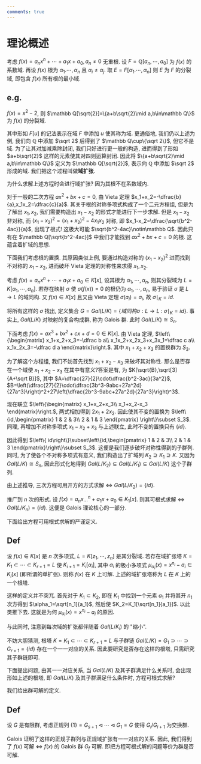 ```yaml
---
comments: true
---
```

# 理论概述

考虑 $f(x)=a_nx^n+\cdots+a_1x+a_0,a_n\neq0$ 无重根. 设 $F=\mathbb Q[a_n,\cdots,a_0]$ 为 $f(x)$ 的系数域. 再设 $f(x)$ 根为 $\alpha_1.\cdots,\alpha_n$ 且 $\alpha_i\neq\alpha_j$. 取 $E=F[\alpha_1.\cdots,\alpha_n]$ 则 $E$ 为 $F$ 的分裂域, 即包含 $f(x)$ 所有根的最小域.

## e.g.

$f(x)=x^2-2$, 则 $\mathbb Q[\sqrt{2}]=\{a+b\sqrt{2}\mid a,b\in\mathbb Q\}$ 为 $f(x)$ 的分裂域. 

其中形如 $F[u]$ 的记法表示在域 $F$ 中添加 $u$ 使其称为域. 更通俗地, 我们仍以上述为例, 我们向 $\mathbb Q$ 中添加 $\sqrt 2$ 后得到了 $\mathbb Q\cup\{\sqrt 2\}$, 但它不是域. 为了让其对加减乘除封闭, 我们只好进行更一般的构造, 进而得到了形如 $a+b\sqrt{2}$ 这样的元素使其对四则运算封闭. 因此将 $\{a+b\sqrt{2}\mid a,b\in\mathbb Q\}$ 定义为 $\mathbb Q[\sqrt{2}]$, 表示向 $\mathbb Q$ 中添加 $\sqrt 2$ 形成的域. 我们把这个过程叫做**域扩张**.

为什么求解上述方程时会进行域扩张? 因为其根不在系数域内.

对于一般的二次方程 $ax^2+bx+c=0$, 由 Vieta 定理 $x_1+x_2=-\dfrac{b}{a},x_1x_2=\dfrac{c}{a}$. 其关于根的对称多项式构成了一个二元方程组, 但是为了解出 $x_1,x_2$, 我们需要构造出 $x_1-x_2$ 的形式才能进行下一步求解. 但是 $x_1-x_2$ 非对称, 而 $(x_1-x_2)^2=(x_1+x_2)^2-4x_1x_2$ 对称, 即 $x_1-x_2=\dfrac{\sqrt{b^2-4ac}}{a}$, 出现了根式! 这极大可能 $\sqrt{b^2-4ac}\notin\mathbb Q$. 因此只有在 $\mathbb Q[\sqrt{b^2-4ac}]$ 中我们才能找到 $ax^2+bx+c=0$ 的根. 这蕴含着扩域的思想.

下面我们考虑根的置换. 其原因类似上例, 要通过构造对称的 $(x_1-x_2)^2$ 进而找到不对称的 $x_1-x_2$, 进而破坏 Vieta 定理的对称性来求得 $x_1,x_2$.

考虑 $f(x)=a_nx^n+\cdots+a_1x+a_0\in K[x]$, 设其根为 $\alpha_1,\cdots,\alpha_n$, 则其分裂域为 $L=K[\alpha_1,\cdots,\alpha_n]$. 若存在映射 $\sigma$ 使 $\sigma(f(x))=0$ 的根仍为 $\alpha_1,\cdots,\alpha_n$, 易于验证 $\sigma$ 是 $L\rightarrow L$ 的域同构. 又 $f(x)\in K[x]$ 且又由 Vieta 定理 $\sigma(a_i)=a_i$, 故 $\sigma\mid_K=id$.

将所有这样的 $\sigma$ 找出, 定义集合 $G=Gal(L/K)=\{域同构\sigma:L\rightarrow L\ :\  \sigma\mid_K=id\}$. 事实上, $Gal(L/K)$ 对映射的复合构成群, 称为 Galois 群. 此时 $Gal(L/K)\cong S_n$.

下面考虑 $f(x)=ax^3+bx^2+cx+d=0\in K[x]$. 由 Vieta 定理, $\left\{\begin{matrix}
x_1+x_2+x_3=-\dfrac b a\\ 
x_1x_2+x_2x_3+x_3x_1=\dfrac c a\\ 
x_1x_2x_3=-\dfrac d a
\end{matrix}\right.$.
其中 $x_1+x_2+x_3$ 的置换群为 $S_3$.

为了解这个方程组, 我们不妨首先找到 $x_1+x_2-x_3$ 来破坏其对称性. 那么是否存在一个域使 $x_1+x_2-x_3$ 在其中有意义?答案是有, 为 $K[\sqrt{B},\sqrt[3]{A+\sqrt B}]$, 其中 $A=\dfrac{27}{2}\cdot\dfrac{b^2-3ac}{3a^2}$, $B=\left(\dfrac{27}{2}\cdot\dfrac{3b^3-9abc+27a^2d}{27a^3}\right)^2+27\left(\dfrac{2b^3-9abc+27a^2d}{27a^3}\right)^3$.

现在联立 $\left\{\begin{matrix}
x_1+x_2+x_3\\ 
x_1+x_2-x_3
\end{matrix}\right.$, 两式相加得到 $2x_1+2x_2$. 因此使其不变的置换为 $\left\{id,\begin{pmatrix}
1 & 2 & 3\\ 
2 & 1 & 3
\end{pmatrix} \right\}\subset S_3$. 同理, 再增加不对称多项式 $x_1-x_2+x_3$ 与上述联立, 此时不变的置换只有 $\{id\}$.

因此得到 $\left\{ id\right\}\subset\left\{id,\begin{pmatrix}
1 & 2 & 3\\ 
2 & 1 & 3
\end{pmatrix}\right\}\subset S_3$. 这便是我们逐步破坏对称性得到的子群列. 同时, 为了使各个不对称多项式有意义, 我们构造出了扩域列 $K_2\supseteq K_1\supseteq K$. 又因为 $Gal(L/K)\cong S_n$, 因此形式化地得到 $Gal(L/K_2)\subseteq Gal(L/K_1)\subseteq Gal(L/K)$ 这个子群列.

由上述推导, 三次方程可用开方的方式求解 $\iff$ $Gal(L/K_2)=\{id\}$.

推广到 $n$ 次的形式. 设 $f(x)=a_nx^n_\cdots+a_1x+a_0\in K_1[x]$. 则其可根式求解 $\iff$ $Gal(L/K_n)=\{id\}$. 这便是 Galois 理论核心的一部分.

下面给出方程可用根式求解的严谨定义.

## Def

设 $f(x)\in K[x]$ 是 $n$ 次多项式, $L=K[z_1,\cdots,z_n]$ 是其分裂域. 若存在域扩张塔 $K=K_1\subset\cdots\subset K_{r+1}=L$ 使 $K_{i+1}=K_i[\alpha_i]$, 其中 $\alpha_i$ 的极小多项式 $\mu_{\alpha_i}(x)=x^{n_i}-a_i\in K_i[x]$ (即所谓的单扩张). 则称 $f(x)$ 在 $K$ 上可解. 上述的域扩张塔称为 $L$ 在 $K$ 上的一个根塔.

这样的定义并不突兀. 首先对于 $K_1\subset K_2$, 即在 $K_1$ 中找到一个元素 $a_1$ 并将其开 $n_1$ 次方得到 $\alpha_1=\sqrt[n_1]{a_1}$, 然后使 $K_2=K_1[\sqrt[n_1]{a_1}]$. 以此类推下去. 这就是为何 $\mu_{\alpha_i}(x)=x^{n_i}-a_i$ 的原因.

与此同时, 注意到每次域的扩张都伴随着 $Gal(L/K_i)$ 的 "缩小".

不妨大胆猜测, 根塔 $K=K_1\subset\cdots\subset K_{r+1}=L$ 与子群链 $Gal(L/K)=G_1\supset\cdots\supset G_{r+1}=\{id\}$ 存在一个一一对应的关系. 因此要研究是否存在这样的根塔, 只需研究其子群链即可.

下面提出问题, 由其一一对应关系, 当 $Gal(L/K)$ 及其子群满足什么关系时, 会出现形如上述的根塔, 即 $Gal(L/K)$ 及其子群满足什么条件时, 方程可根式求解?

我们给出群可解的定义.

## Def

设 $G$ 是有限群, 考虑正规列 $\{1\}=G_{s+1}\lhd\cdots\lhd G_1=G$ 使得 $G_i/G_{i+1}$ 为交换群.

Galois 证明了这样的正规子群列与正规域扩张有一一对应的关系. 因此, 我们得到了 $f(x)$ 可解 $\iff$ $f(x)$ 的 Galois 群 $G_f$ 可解. 即把方程可根式解的问题等价为群是否可解.